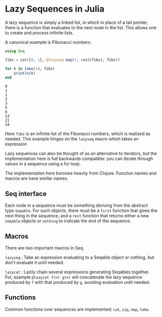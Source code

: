 
# Lazy Sequences in Julia

A lazy sequence is simply a linked list, in which in place of a tail pointer,
there is a function that evaluates to the next node in the list. This allows one
to create and process infinite lists.

A canonical example is Fibonacci numbers.

```julia
using Seq

fibs = cat([0, 1], @lazyseq map(+, rest(fibs), fibs))

for k in take(10, fibs)
    println(k)
end
```

```
0
1
1
2
3
5
8
13
21
34
```

Here `fibs` is an infinite list of the Fibonacci numbers, which is realized as
needed. This example hinges on the `lazyseq` macro which takes an expression

Lazy sequences can also be thought of as an alternative to iterators, but the
implementation here is full backwards compatible: you can iterate through values
in a sequence using a for loop.

The implementation here borrows heavily from Clojure. Function names and macros
are have similar names.

## Seq interface

Each node in a sequence must be something deriving from the abstract type
`Seqable`. For such objects, there must be a `first` function that gives the
next thing in the sequence, and a `rest` function that returns either a new
`Seqable` objects or `nothing` to indicate the end of the sequence.

## Macros

There are two important macros in Seq.

`lazyseq` : Take an expression evaluating to a Seqable object or nothing, but
don't evaluate it until needed.

`lazycat` : Lazily chain several expressions generating Seqables together.
For, example `@lazycat f(n) g(n)` will concatenate the lazy sequence
produced by `f` with that produced by `g`, avoiding evaluation until needed.

## Functions

Common functions over sequences are implemented: `cat`, `zip`, `map`, `take`.

